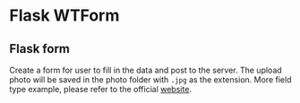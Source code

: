 # Flask WTForm

## Flask form

Create a form for user to fill in the data and post to the server. The upload photo will be saved in the photo folder
with `.jpg` as the extension. More field type example, please refer to the
official [website](https://wtforms.readthedocs.io/en/2.3.x/fields/).
